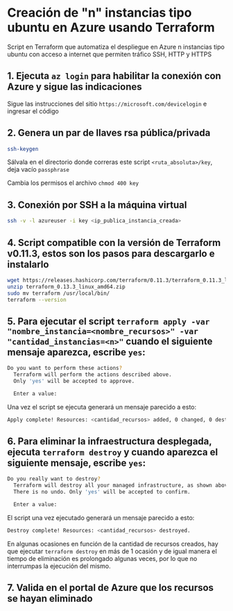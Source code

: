 # Creación de "n" instancias tipo ubuntu en Azure usando Terraform

Script en Terraform que automatiza el despliegue en Azure n instancias tipo ubuntu con acceso a internet que permiten tráfico SSH, HTTP y HTTPS

## 1. Ejecuta `az login` para habilitar la conexión con Azure y sigue las indicaciones
Sigue las instrucciones del sitio `https://microsoft.com/devicelogin` e ingresar el código

## 2. Genera un par de llaves rsa pública/privada
   ```bash 
   ssh-keygen
   ```
   Sálvala en el directorio donde correras este script `<ruta_absoluta>/key`, deja vacío `passphrase`

   Cambia los permisos el archivo `chmod 400 key`

## 3. Conexión por SSH a la máquina virtual 
   ```bash
   ssh -v -l azureuser -i key <ip_publica_instancia_creada>
   ```
## 4. Script compatible con la versión de Terraform v0.11.3, estos son los pasos para descargarlo e instalarlo
   ```bash
  wget https://releases.hashicorp.com/terraform/0.11.3/terraform_0.11.3_linux_amd64.zip
  unzip terraform_0.13.3_linux_amd64.zip
  sudo mv terraform /usr/local/bin/
  terraform --version 
   ```

## 5. Para ejecutar el script `terraform apply -var "nombre_instancia=<nombre_recursos>" -var "cantidad_instancias=<n>"` cuando el siguiente mensaje aparezca, escribe `yes`:
   ```bash
   Do you want to perform these actions?
     Terraform will perform the actions described above.
     Only 'yes' will be accepted to approve.

     Enter a value:
   ```

Una vez el script se ejecuta generará un mensaje parecido a esto:

   ```bash
   Apply complete! Resources: <cantidad_recursos> added, 0 changed, 0 destroyed.
   ```

## 6. Para eliminar la infraestructura desplegada, ejecuta `terraform destroy` y cuando aparezca el siguiente mensaje, escribe `yes`:
   ```bash
   Do you really want to destroy?
     Terraform will destroy all your managed infrastructure, as shown above.
     There is no undo. Only 'yes' will be accepted to confirm.

     Enter a value:
   ```

El script una vez ejecutado generará un mensaje parecido a esto:

   ```bash
   Destroy complete! Resources: <cantidad_recursos> destroyed.
   ```

En algunas ocasiones en función de la cantidad de recursos creados, hay que ejecutar `terraform destroy` en más de 1 ocasión y de igual manera el tiempo de eliminación es prolongado algunas veces, por lo que no interrumpas la ejecución del mismo.

## 7. Valida en el portal de Azure que los recursos se hayan eliminado

